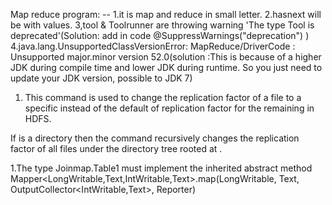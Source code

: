 Map reduce program: --
1.it is map and reduce in small letter.
2.hasnext will be with values. 
3,tool & Toolrunner are throwing warning 'The type Tool is deprecated'(Solution: add in code @SuppressWarnings("deprecation")
)
4.java.lang.UnsupportedClassVersionError: MapReduce/DriverCode : Unsupported major.minor version 52.0(solution :This is because of a higher JDK during compile time and lower JDK during runtime. So you just need to update your JDK version, possible to JDK 7)


1. This command is used to change the replication factor of a file to a specific instead of the default of replication factor for the remaining in HDFS.

If <path> is a directory then the command recursively changes the replication factor of all files under the directory tree rooted at <path>.

1.The type Joinmap.Table1 must implement the inherited abstract method Mapper<LongWritable,Text,IntWritable,Text>.map(LongWritable, 
 Text, OutputCollector<IntWritable,Text>, Reporter)

